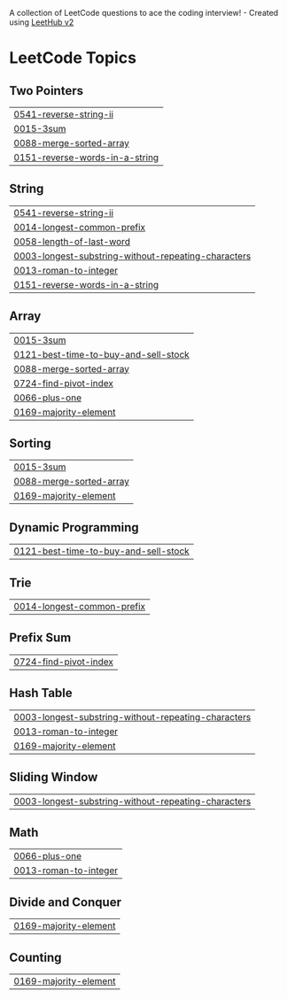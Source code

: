 A collection of LeetCode questions to ace the coding interview! - Created using [LeetHub v2](https://github.com/arunbhardwaj/LeetHub-2.0)
<!---LeetCode Topics Start-->
# LeetCode Topics
## Two Pointers
|  |
| ------- |
| [0541-reverse-string-ii](https://github.com/hiraa-ahmad/15-Days-Of-Leetcode-Challenge/tree/master/0541-reverse-string-ii) |
| [0015-3sum](https://github.com/hiraa-ahmad/15-Days-Of-Leetcode-Challenge/tree/master/0015-3sum) |
| [0088-merge-sorted-array](https://github.com/hiraa-ahmad/15-Days-Of-Leetcode-Challenge/tree/master/0088-merge-sorted-array) |
| [0151-reverse-words-in-a-string](https://github.com/hiraa-ahmad/15-Days-Of-Leetcode-Challenge/tree/master/0151-reverse-words-in-a-string) |
## String
|  |
| ------- |
| [0541-reverse-string-ii](https://github.com/hiraa-ahmad/15-Days-Of-Leetcode-Challenge/tree/master/0541-reverse-string-ii) |
| [0014-longest-common-prefix](https://github.com/hiraa-ahmad/15-Days-Of-Leetcode-Challenge/tree/master/0014-longest-common-prefix) |
| [0058-length-of-last-word](https://github.com/hiraa-ahmad/15-Days-Of-Leetcode-Challenge/tree/master/0058-length-of-last-word) |
| [0003-longest-substring-without-repeating-characters](https://github.com/hiraa-ahmad/15-Days-Of-Leetcode-Challenge/tree/master/0003-longest-substring-without-repeating-characters) |
| [0013-roman-to-integer](https://github.com/hiraa-ahmad/15-Days-Of-Leetcode-Challenge/tree/master/0013-roman-to-integer) |
| [0151-reverse-words-in-a-string](https://github.com/hiraa-ahmad/15-Days-Of-Leetcode-Challenge/tree/master/0151-reverse-words-in-a-string) |
## Array
|  |
| ------- |
| [0015-3sum](https://github.com/hiraa-ahmad/15-Days-Of-Leetcode-Challenge/tree/master/0015-3sum) |
| [0121-best-time-to-buy-and-sell-stock](https://github.com/hiraa-ahmad/15-Days-Of-Leetcode-Challenge/tree/master/0121-best-time-to-buy-and-sell-stock) |
| [0088-merge-sorted-array](https://github.com/hiraa-ahmad/15-Days-Of-Leetcode-Challenge/tree/master/0088-merge-sorted-array) |
| [0724-find-pivot-index](https://github.com/hiraa-ahmad/15-Days-Of-Leetcode-Challenge/tree/master/0724-find-pivot-index) |
| [0066-plus-one](https://github.com/hiraa-ahmad/15-Days-Of-Leetcode-Challenge/tree/master/0066-plus-one) |
| [0169-majority-element](https://github.com/hiraa-ahmad/15-Days-Of-Leetcode-Challenge/tree/master/0169-majority-element) |
## Sorting
|  |
| ------- |
| [0015-3sum](https://github.com/hiraa-ahmad/15-Days-Of-Leetcode-Challenge/tree/master/0015-3sum) |
| [0088-merge-sorted-array](https://github.com/hiraa-ahmad/15-Days-Of-Leetcode-Challenge/tree/master/0088-merge-sorted-array) |
| [0169-majority-element](https://github.com/hiraa-ahmad/15-Days-Of-Leetcode-Challenge/tree/master/0169-majority-element) |
## Dynamic Programming
|  |
| ------- |
| [0121-best-time-to-buy-and-sell-stock](https://github.com/hiraa-ahmad/15-Days-Of-Leetcode-Challenge/tree/master/0121-best-time-to-buy-and-sell-stock) |
## Trie
|  |
| ------- |
| [0014-longest-common-prefix](https://github.com/hiraa-ahmad/15-Days-Of-Leetcode-Challenge/tree/master/0014-longest-common-prefix) |
## Prefix Sum
|  |
| ------- |
| [0724-find-pivot-index](https://github.com/hiraa-ahmad/15-Days-Of-Leetcode-Challenge/tree/master/0724-find-pivot-index) |
## Hash Table
|  |
| ------- |
| [0003-longest-substring-without-repeating-characters](https://github.com/hiraa-ahmad/15-Days-Of-Leetcode-Challenge/tree/master/0003-longest-substring-without-repeating-characters) |
| [0013-roman-to-integer](https://github.com/hiraa-ahmad/15-Days-Of-Leetcode-Challenge/tree/master/0013-roman-to-integer) |
| [0169-majority-element](https://github.com/hiraa-ahmad/15-Days-Of-Leetcode-Challenge/tree/master/0169-majority-element) |
## Sliding Window
|  |
| ------- |
| [0003-longest-substring-without-repeating-characters](https://github.com/hiraa-ahmad/15-Days-Of-Leetcode-Challenge/tree/master/0003-longest-substring-without-repeating-characters) |
## Math
|  |
| ------- |
| [0066-plus-one](https://github.com/hiraa-ahmad/15-Days-Of-Leetcode-Challenge/tree/master/0066-plus-one) |
| [0013-roman-to-integer](https://github.com/hiraa-ahmad/15-Days-Of-Leetcode-Challenge/tree/master/0013-roman-to-integer) |
## Divide and Conquer
|  |
| ------- |
| [0169-majority-element](https://github.com/hiraa-ahmad/15-Days-Of-Leetcode-Challenge/tree/master/0169-majority-element) |
## Counting
|  |
| ------- |
| [0169-majority-element](https://github.com/hiraa-ahmad/15-Days-Of-Leetcode-Challenge/tree/master/0169-majority-element) |
<!---LeetCode Topics End-->